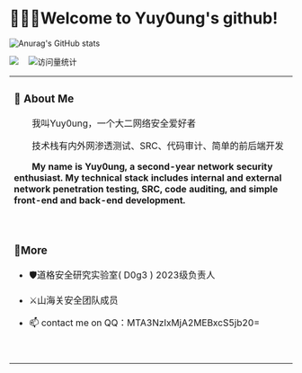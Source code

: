 # 🙋🏻‍♂️Welcome to Yuy0ung's github!



![Anurag's GitHub stats](https://github-readme-stats.vercel.app/api?username=Yuy0ung)

  <div>
    <a href="https://sunguoqi.com/"><img src="https://img.shields.io/badge/Website-博客-8c36db" /></a>&emsp;
    <img src="https://komarev.com/ghpvc/?username=Yuy0ung&label=Views&color=orange&style=flat" alt="访问量统计" />&emsp;
</div>

<table>

<tr><td>

### 🤺 About Me

<p>&emsp;&emsp;我叫Yuy0ung，一个大二网络安全爱好者</p>
<p>&emsp;&emsp;技术栈有内外网渗透测试、SRC、代码审计、简单的前后端开发</p>
<p>&emsp;&emsp;<strong>My name is Yuy0ung, a second-year network security enthusiast. My technical stack includes internal and external network penetration testing, SRC, code auditing, and simple front-end and back-end development.</strong></p>
  <div>&nbsp;</div>
</td></tr>

<tr><td>

### 🤔More

* 🛡️道格安全研究实验室( D0g3 ) 2023级负责人
* ⚔️山海关安全团队成员
* 📫 contact me on QQ：MTA3NzIxMjA2MEBxcS5jb20=

  <div>&nbsp;</div>
</td></tr>

</table>
